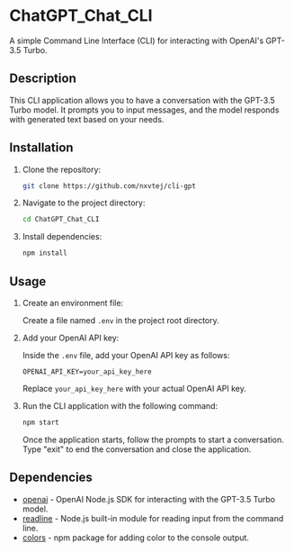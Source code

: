 # ChatGPT_Chat_CLI

A simple Command Line Interface (CLI) for interacting with OpenAI's GPT-3.5 Turbo.

## Description

This CLI application allows you to have a conversation with the GPT-3.5 Turbo model. It prompts you to input messages, and the model responds with generated text based on your needs.

## Installation

1. Clone the repository:

   ```bash
   git clone https://github.com/nxvtej/cli-gpt
   ```

2. Navigate to the project directory:

   ```bash
   cd ChatGPT_Chat_CLI
   ```

3. Install dependencies:

   ```bash
   npm install
   ```

## Usage

1. Create an environment file:

   Create a file named `.env` in the project root directory.

2. Add your OpenAI API key:

   Inside the `.env` file, add your OpenAI API key as follows:

   ```
   OPENAI_API_KEY=your_api_key_here
   ```

   Replace `your_api_key_here` with your actual OpenAI API key.

3. Run the CLI application with the following command:

   ```bash
   npm start
   ```

   Once the application starts, follow the prompts to start a conversation. Type "exit" to end the conversation and close the application.

## Dependencies

- [openai](https://github.com/openai/openai-node) - OpenAI Node.js SDK for interacting with the GPT-3.5 Turbo model.
- [readline](https://nodejs.org/api/readline.html) - Node.js built-in module for reading input from the command line.
- [colors](https://www.npmjs.com/package/colors) - npm package for adding color to the console output.
